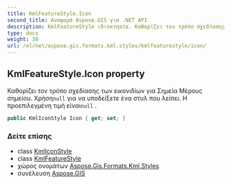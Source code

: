 ```yaml
---
title: KmlFeatureStyle.Icon
second_title: Αναφορά Aspose.GIS για .NET API
description: KmlFeatureStyle ιδιοκτησία. Καθορίζει τον τρόπο σχεδίασης των εικονιδίων για Σημεία Μέρους σημείου. Χρήσηnull για να υποδείξετε ένα στυλ που λείπει. Η προεπιλεγμένη τιμή είναιnull .
type: docs
weight: 30
url: /el/net/aspose.gis.formats.kml.styles/kmlfeaturestyle/icon/
---
```

## KmlFeatureStyle.Icon property

Καθορίζει τον τρόπο σχεδίασης των εικονιδίων για Σημεία Μέρους σημείου. Χρήση`null` για να υποδείξετε ένα στυλ που λείπει. Η προεπιλεγμένη τιμή είναι`null` .

```csharp
public KmlIconStyle Icon { get; set; }
```

### Δείτε επίσης

* class [KmlIconStyle](../../kmliconstyle/)
* class [KmlFeatureStyle](../)
* χώρος ονομάτων [Aspose.Gis.Formats.Kml.Styles](../../kmlfeaturestyle/)
* συνέλευση [Aspose.GIS](../../../)


